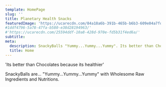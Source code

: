 ```yaml
---
template: HomePage
slug: ''
title: Planetary Health Snacks
featuredImage: 'https://ucarecdn.com/84a18a6b-391b-465b-b6b3-609e04a7fd17/'
#1ddf4796-5a78-47fa-b580-e38d28194963/'
#'https://ucarecdn.com/25594ddf-10a8-428d-970e-fd5b31f4ed6a/'
subtitle: 
meta:
  description: SnackyBalls "Yummy...Yummy...Yummy". Its better than Chocolates because its healthier.
  title: Home
---
```


'Its better than Chocolates because its healthier' 

SnackyBalls are... "Yummy...Yummy...Yummy" with Wholesome Raw Ingredients and Nutritions.
